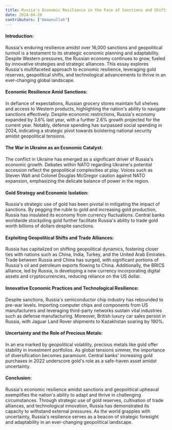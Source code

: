 ```yaml
---
title: Russia's Economic Resilience in the Face of Sanctions and Shifting Alliances
date: 2024-04-20
contributors: ["Amaanullah"]
---
```


#### Introduction: ####
Russia's enduring resilience amidst over 16,000 sanctions and geopolitical turmoil is a testament to its strategic economic planning and adaptability. Despite Western pressures, the Russian economy continues to grow, fueled by innovative strategies and strategic alliances. This essay explores Russia's multifaceted approach to economic resilience, leveraging gold reserves, geopolitical shifts, and technological advancements to thrive in an ever-changing global landscape.

#### Economic Resilience Amid Sanctions: ####
In defiance of expectations, Russian grocery stores maintain full shelves and access to Western products, highlighting the nation's ability to navigate sanctions effectively. Despite economic restrictions, Russia's economy expanded by 3.6% last year, with a further 2.6% growth projected for the current year. Notably, defense spending has surpassed social spending in 2024, indicating a strategic pivot towards bolstering national security amidst geopolitical tensions.

#### The War in Ukraine as an Economic Catalyst: ####
The conflict in Ukraine has emerged as a significant driver of Russia's economic growth. Debates within NATO regarding Ukraine's potential accession reflect the geopolitical complexities at play. Voices such as Steven Walt and Colonel Douglas McGregor caution against NATO expansion, emphasizing the delicate balance of power in the region.

#### Gold Strategy and Economic Isolation: ####
Russia's strategic use of gold has been pivotal in mitigating the impact of sanctions. By pegging the ruble to gold and increasing gold production, Russia has insulated its economy from currency fluctuations. Central banks worldwide stockpiling gold further facilitate Russia's ability to trade gold worth billions of dollars despite sanctions.

#### Exploiting Geopolitical Shifts and Trade Alliances: ####
Russia has capitalized on shifting geopolitical dynamics, fostering closer ties with nations such as China, India, Turkey, and the United Arab Emirates. Trade between Russia and China has surged, with significant portions of Russia's oil and petroleum exports flowing to China. Additionally, the BRICS alliance, led by Russia, is developing a new currency incorporating digital assets and cryptocurrencies, reducing reliance on the US dollar.

#### Innovative Economic Practices and Technological Resilience: ####
Despite sanctions, Russia's semiconductor chip industry has rebounded to pre-war levels. Importing computer chips and components from US manufacturers and leveraging third-party networks sustain vital industries such as defense manufacturing. Moreover, British luxury car sales persist in Russia, with Jaguar Land Rover shipments to Kazakhstan soaring by 190%.

#### Uncertainty and the Role of Precious Metals: ####
In an era marked by geopolitical volatility, precious metals like gold offer stability in investment portfolios. As global tensions simmer, the importance of diversification becomes paramount. Central banks' increasing gold purchases in 2022 underscore gold's role as a safe-haven asset amidst uncertainty.

#### Conclusion: ####
Russia's economic resilience amidst sanctions and geopolitical upheaval exemplifies the nation's ability to adapt and thrive in challenging circumstances. Through strategic use of gold reserves, cultivation of trade alliances, and technological innovation, Russia has demonstrated its capacity to withstand external pressures. As the world grapples with uncertainty, Russia's resilience serves as a beacon of strategic foresight and adaptability in an ever-changing geopolitical landscape.
